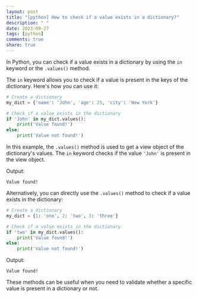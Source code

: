 ```yaml
---
layout: post
title: "[python] How to check if a value exists in a dictionary?"
description: " "
date: 2023-09-27
tags: [python]
comments: true
share: true
---
```


In Python, you can check if a value exists in a dictionary by using the `in` keyword or the `.values()` method. 

The `in` keyword allows you to check if a value is present in the keys of the dictionary. Here's how you can use it:

```python
# Create a dictionary
my_dict = {'name': 'John', 'age': 25, 'city': 'New York'}

# Check if a value exists in the dictionary
if 'John' in my_dict.values():
    print('Value found!')
else:
    print('Value not found!')
```

In this example, the `.values()` method is used to get a view object of the dictionary's values. The `in` keyword checks if the value `'John'` is present in the view object.

Output:
```
Value found!
```

Alternatively, you can directly use the `.values()` method to check if a value exists in the dictionary:

```python
# Create a dictionary
my_dict = {1: 'one', 2: 'two', 3: 'three'}

# Check if a value exists in the dictionary
if 'two' in my_dict.values():
    print('Value found!')
else:
    print('Value not found!')
```

Output:
```
Value found!
```

These methods can be useful when you need to validate whether a specific value is present in a dictionary or not.